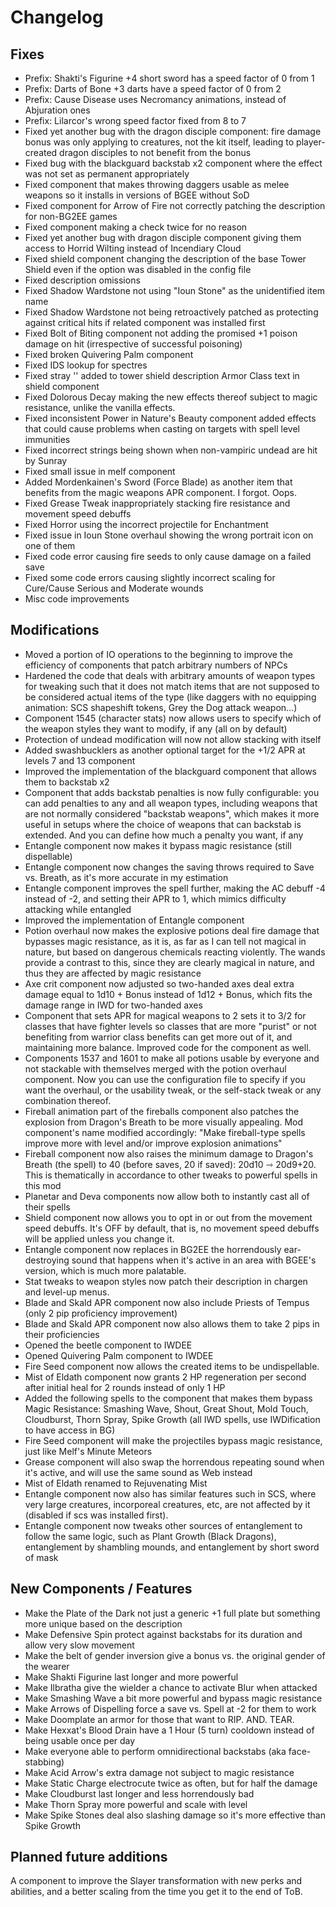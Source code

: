# Changelog

## Fixes

- Prefix: Shakti's Figurine +4 short sword has a speed factor of 0 from 1
- Prefix: Darts of Bone +3 darts have a speed factor of 0 from 2
- Prefix: Cause Disease uses Necromancy animations, instead of Abjuration ones
- Prefix: Lilarcor's wrong speed factor fixed from 8 to 7
- Fixed yet another bug with the dragon disciple component: fire damage bonus was only applying to creatures, not the kit itself, leading to player-created dragon disciples to not benefit from the bonus
- Fixed bug with the blackguard backstab x2 component where the effect was not set as permanent appropriately
- Fixed component that makes throwing daggers usable as melee weapons so it installs in versions of BGEE without SoD
- Fixed component for Arrow of Fire not correctly patching the description for non-BG2EE games
- Fixed component making a check twice for no reason
- Fixed yet another bug with dragon disciple component giving them access to Horrid Wilting instead of Incendiary Cloud
- Fixed shield component changing the description of the base Tower Shield even if the option was disabled in the config file
- Fixed description omissions
- Fixed Shadow Wardstone not using "Ioun Stone" as the unidentified item name
- Fixed Shadow Wardstone not being retroactively patched as protecting against critical hits if related component was installed first
- Fixed Bolt of Biting component not adding the promised +1 poison damage on hit (irrespective of successful poisoning)
- Fixed broken Quivering Palm component
- Fixed IDS lookup for spectres
- Fixed stray '\' added to tower shield description Armor Class text in shield component
- Fixed Dolorous Decay making the new effects thereof subject to magic resistance, unlike the vanilla effects.
- Fixed inconsistent Power in Nature's Beauty component added effects that could cause problems when casting on targets with spell level immunities
- Fixed incorrect strings being shown when non-vampiric undead are hit by Sunray
- Fixed small issue in melf component
- Added Mordenkainen's Sword (Force Blade) as another item that benefits from the magic weapons APR component. I forgot. Oops.
- Fixed Grease Tweak inappropriately stacking fire resistance and movement speed debuffs
- Fixed Horror using the incorrect projectile for Enchantment
- Fixed issue in Ioun Stone overhaul showing the wrong portrait icon on one of them
- Fixed code error causing fire seeds to only cause damage on a failed save
- Fixed some code errors causing slightly incorrect scaling for Cure/Cause Serious and Moderate wounds
- Misc code improvements

## Modifications

- Moved a portion of IO operations to the beginning to improve the efficiency of components that patch arbitrary numbers of NPCs
- Hardened the code that deals with arbitrary amounts of weapon types for tweaking such that it does not match items that are not supposed to be considered actual items of the type (like daggers with no equipping animation: SCS shapeshift tokens, Grey the Dog attack weapon...)
- Component 1545 (character stats) now allows users to specify which of the weapon styles they want to modify, if any (all on by default)
- Protection of undead modification will now not allow stacking with itself
- Added swashbucklers as another optional target for the +1/2 APR at levels 7 and 13 component
- Improved the implementation of the blackguard component that allows them to backstab x2
- Component that adds backstab penalties is now fully configurable: you can add penalties to any and all weapon types, including weapons that are not normally considered "backstab weapons", which makes it more useful in setups where the choice of weapons that can backstab is extended. And you can define how much a penalty you want, if any
- Entangle component now makes it bypass magic resistance (still dispellable)
- Entangle component now changes the saving throws required to Save vs. Breath, as it's more accurate in my estimation
- Entangle component improves the spell further, making the AC debuff -4 instead of -2, and setting their APR to 1, which mimics difficulty attacking while entangled
- Improved the implementation of Entangle component
- Potion overhaul now makes the explosive potions deal fire damage that bypasses magic resistance, as it is, as far as I can tell not magical in nature, but based on dangerous chemicals reacting violently. The wands provide a contrast to this, since they are clearly magical in nature, and thus they are affected by magic resistance
- Axe crit component now adjusted so two-handed axes deal extra damage equal to 1d10 + Bonus instead of 1d12 + Bonus, which fits the damage range in IWD for two-handed axes
- Component that sets APR for magical weapons to 2 sets it to 3/2 for classes that have fighter levels so classes that are more "purist" or not benefiting from warrior class benefits can get more out of it, and maintaining more balance. Improved code for the component as well.
- Components 1537 and 1601 to make all potions usable by everyone and not stackable with themselves merged with the potion overhaul component. Now you can use the configuration file to specify if you want the overhaul, or the usability tweak, or the self-stack tweak or any combination thereof.
- Fireball animation part of the fireballs component also patches the explosion from Dragon's Breath to be more visually appealing. Mod component's name modified accordingly: "Make fireball-type spells improve more with level and/or improve explosion animations"
- Fireball component now also raises the minimum damage to Dragon's Breath (the spell) to 40 (before saves, 20 if saved): 20d10 ⇾ 20d9+20. This is thematically in accordance to other tweaks to powerful spells in this mod
- Planetar and Deva components now allow both to instantly cast all of their spells
- Shield component now allows you to opt in or out from the movement speed debuffs. It's OFF by default, that is, no movement speed debuffs will be applied unless you change it.
- Entangle component now replaces in BG2EE the horrendously ear-destroying sound that happens when it's active in an area with BGEE's version, which is much more palatable.
- Stat tweaks to weapon styles now patch their description in chargen and level-up menus.
- Blade and Skald APR component now also include Priests of Tempus (only 2 pip proficiency improvement)
- Blade and Skald APR component now also allows them to take 2 pips in their proficiencies
- Opened the beetle component to IWDEE
- Opened Quivering Palm component to IWDEE
- Fire Seed component now allows the created items to be undispellable.
- Mist of Eldath component now grants 2 HP regeneration per second after initial heal for 2 rounds instead of only 1 HP
- Added the following spells to the component that makes them bypass Magic Resistance: Smashing Wave, Shout, Great Shout, Mold Touch, Cloudburst, Thorn Spray, Spike Growth (all IWD spells, use IWDification to have access in BG)
- Fire Seed component will make the projectiles bypass magic resistance, just like Melf's Minute Meteors
- Grease component will also swap the horrendous repeating sound when it's active, and will use the same sound as Web instead
- Mist of Eldath renamed to Rejuvenating Mist
- Entangle component now also has similar features such in SCS, where very large creatures, incorporeal creatures, etc, are not affected by it (disabled if scs was installed first).
- Entangle component now tweaks other sources of entanglement to follow the same logic, such as Plant Growth (Black Dragons), entanglement by shambling mounds, and entanglement by short sword of mask

## New Components / Features

- Make the Plate of the Dark not just a generic +1 full plate but something more unique based on the description
- Make Defensive Spin protect against backstabs for its duration and allow very slow movement
- Make the belt of gender inversion give a bonus vs. the original gender of the wearer
- Make Shakti Figurine last longer and more powerful
- Make Ilbratha give the wielder a chance to activate Blur when attacked
- Make Smashing Wave a bit more powerful and bypass magic resistance
- Make Arrows of Dispelling force a save vs. Spell at -2 for them to work
- Make Doomplate an armor for those that want to RIP. AND. TEAR.
- Make Hexxat's Blood Drain have a 1 Hour (5 turn) cooldown instead of being usable once per day
- Make everyone able to perform omnidirectional backstabs (aka face-stabbing)
- Make Acid Arrow's extra damage not subject to magic resistance
- Make Static Charge electrocute twice as often, but for half the damage
- Make Cloudburst last longer and less horrendously bad
- Make Thorn Spray more powerful and scale with level
- Make Spike Stones deal also slashing damage so it's more effective than Spike Growth

## Planned future additions

A component to improve the Slayer transformation with new perks and abilities, and a better scaling from the time you get it to the end of ToB.
